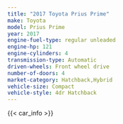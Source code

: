 ```yaml
---
title: "2017 Toyota Prius Prime"
make: Toyota
model: Prius Prime
year: 2017
engine-fuel-type: regular unleaded
engine-hp: 121
engine-cylinders: 4
transmission-type: Automatic
driven-wheels: Front wheel drive
number-of-doors: 4
market-category: Hatchback,Hybrid
vehicle-size: Compact
vehicle-style: 4dr Hatchback
---
```


{{< car_info >}}
